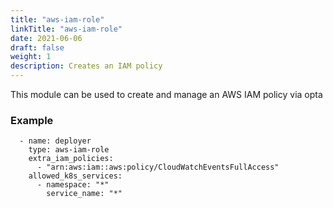 ```yaml
---
title: "aws-iam-role"
linkTitle: "aws-iam-role"
date: 2021-06-06
draft: false
weight: 1
description: Creates an IAM policy
---
```


This module can be used to create and manage an AWS IAM policy via opta

### Example

```
  - name: deployer
    type: aws-iam-role
    extra_iam_policies:
      - "arn:aws:iam::aws:policy/CloudWatchEventsFullAccess"
    allowed_k8s_services:
      - namespace: "*"
        service_name: "*"
```